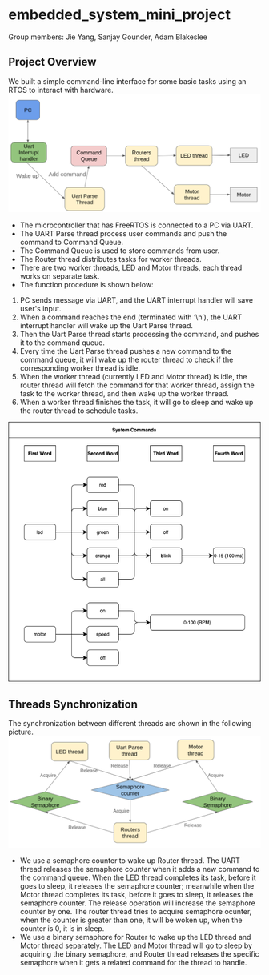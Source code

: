 # embedded_system_mini_project
Group members: Jie Yang, Sanjay Gounder, Adam Blakeslee

## Project Overview
We built a simple command-line interface for some basic tasks using an RTOS to interact with hardware.
![screenshot](./pictures/overview.png)

* The microcontroller that has FreeRTOS is connected to a PC via UART.
* The UART Parse thread process user commands and push the command to Command Queue.
* The Command Queue is used to store commands from user.
* The Router thread distributes tasks for worker threads.
* There are two worker threads, LED and Motor threads, each thread works on separate task.
* The function procedure is shown below: 
1. PC sends message via UART, and the UART interrupt handler will save user's input.
2. When a command reaches the end (terminated with ‘\n’), the UART interrupt handler will wake up the Uart Parse thread.
3. Then the Uart Parse thread starts processing the command, and pushes it to the command queue.
4. Every time the Uart Parse thread pushes a new command to the command queue, it will wake up the router thread to check if the corresponding worker thread is idle.
5. When the worker thread (currently LED and Motor thread) is idle, the router thread will fetch the command for that worker thread, assign the task to the worker thread, and then wake up the worker thread.
6. When a worker thread finishes the task, it will go to sleep and wake up the router thread to schedule tasks.


![screenshot](./pictures/systemcommands.png)

## Threads Synchronization
The synchronization between different threads are shown in the following picture.
![screenshot](./pictures/thread_synchronization.png)
* We use a semaphore counter to wake up Router thread. The UART thread releases the semaphore counter when it adds a new command to the command queue. When the LED thread completes its task, before it goes to sleep, it releases the semaphore counter; meanwhile when the Motor thread completes its task, before it goes to sleep, it releases the semaphore counter. The release operation will increase the semaphore counter by one. The router thread tries to acquire semaphore ocunter, when the counter is greater than one, it will be woken up, when the counter is 0, it is in sleep.
* We use a binary semaphore for Router to wake up the LED thread and Motor thread separately. The LED and Motor thread will go to sleep by acquiring the binary semaphore, and Router thread releases the specific semaphore when it gets a related command for the thread to handle.